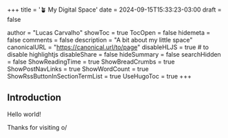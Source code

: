 +++
title = '🪴 My Digital Space'
date = 2024-09-15T15:33:23-03:00
draft = false

author = "Lucas Carvalho"
showToc = true
TocOpen = false
hidemeta = false
comments = false
description = "A bit about my little space"
canonicalURL = "https://canonical.url/to/page"
disableHLJS = true # to disable highlightjs
disableShare = false
hideSummary = false
searchHidden = false
ShowReadingTime = true
ShowBreadCrumbs = true
ShowPostNavLinks = true
ShowWordCount = true
ShowRssButtonInSectionTermList = true
UseHugoToc = true
+++

## Introduction

Hello world!



Thanks for visiting o/